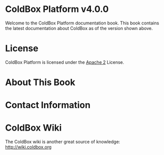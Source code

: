 # ColdBox Platform v4.0.0

Welcome to the ColdBox Platform documentation book.  This book contains the latest documentation about ColdBox as of the version shown above.

# License
ColdBox Platform is licensed under the [Apache 2](http://www.apache.org/licenses/LICENSE-2.0.html) License.

# About This Book


# Contact Information

# ColdBox Wiki
The ColdBox wiki is another great source of knowledge: http://wiki.coldbox.org